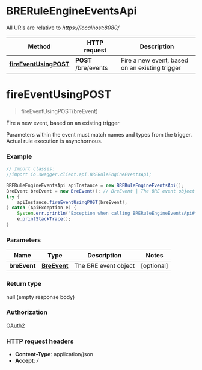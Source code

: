 # BRERuleEngineEventsApi

All URIs are relative to *https://localhost:8080/*

Method | HTTP request | Description
------------- | ------------- | -------------
[**fireEventUsingPOST**](BRERuleEngineEventsApi.md#fireEventUsingPOST) | **POST** /bre/events | Fire a new event, based on an existing trigger


<a name="fireEventUsingPOST"></a>
# **fireEventUsingPOST**
> fireEventUsingPOST(breEvent)

Fire a new event, based on an existing trigger

Parameters within the event must match names and types from the trigger. Actual rule execution is asynchornous.

### Example
```java
// Import classes:
//import io.swagger.client.api.BRERuleEngineEventsApi;

BRERuleEngineEventsApi apiInstance = new BRERuleEngineEventsApi();
BreEvent breEvent = new BreEvent(); // BreEvent | The BRE event object
try {
    apiInstance.fireEventUsingPOST(breEvent);
} catch (ApiException e) {
    System.err.println("Exception when calling BRERuleEngineEventsApi#fireEventUsingPOST");
    e.printStackTrace();
}
```

### Parameters

Name | Type | Description  | Notes
------------- | ------------- | ------------- | -------------
 **breEvent** | [**BreEvent**](BreEvent.md)| The BRE event object | [optional]

### Return type

null (empty response body)

### Authorization

[OAuth2](../README.md#OAuth2)

### HTTP request headers

 - **Content-Type**: application/json
 - **Accept**: */*

